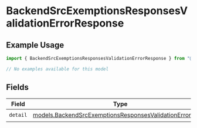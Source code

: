 # BackendSrcExemptionsResponsesValidationErrorResponse

## Example Usage

```typescript
import { BackendSrcExemptionsResponsesValidationErrorResponse } from "@kintsugi-tax/tax-platform-sdk/models/errors";

// No examples available for this model
```

## Fields

| Field                                                                                                                         | Type                                                                                                                          | Required                                                                                                                      | Description                                                                                                                   |
| ----------------------------------------------------------------------------------------------------------------------------- | ----------------------------------------------------------------------------------------------------------------------------- | ----------------------------------------------------------------------------------------------------------------------------- | ----------------------------------------------------------------------------------------------------------------------------- |
| `detail`                                                                                                                      | [models.BackendSrcExemptionsResponsesValidationErrorItem](../../models/backendsrcexemptionsresponsesvalidationerroritem.md)[] | :heavy_check_mark:                                                                                                            | N/A                                                                                                                           |